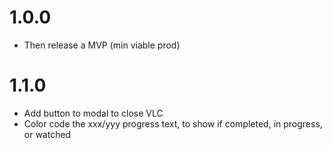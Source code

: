 # 1.0.0


- Then release a MVP (min viable prod)

# 1.1.0

- Add button to modal to close VLC
- Color code the xxx/yyy progress text, to show if completed, in progress, or watched
